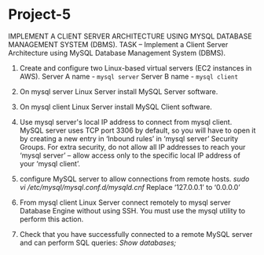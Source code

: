 # Project-5
IMPLEMENT A CLIENT SERVER ARCHITECTURE USING MYSQL DATABASE MANAGEMENT SYSTEM (DBMS).
TASK – Implement a Client Server Architecture using MySQL Database Management System (DBMS).
1. Create and configure two Linux-based virtual servers (EC2 instances in AWS).
    Server A name - `mysql server`
    Server B name - `mysql client`
    
2. On mysql server Linux Server install MySQL Server software.
3. On mysql client Linux Server install MySQL Client software.
4. Use mysql server's local IP address to connect from mysql client. MySQL server uses TCP port 3306 by default, so you will have to open it by creating a new entry in ‘Inbound rules’ in ‘mysql server’ Security Groups. For extra security, do not allow all IP addresses to reach your ‘mysql server’ – allow access only to the specific local IP address of your ‘mysql client’.
5. configure MySQL server to allow connections from remote hosts.
   *sudo vi /etc/mysql/mysql.conf.d/mysqld.cnf*
   Replace ‘127.0.0.1’ to ‘0.0.0.0’ 
6. From mysql client Linux Server connect remotely to mysql server Database Engine without using SSH. You must use the mysql utility to perform this action.
7. Check that you have successfully connected to a remote MySQL server and can perform SQL queries:
    *Show databases;*
